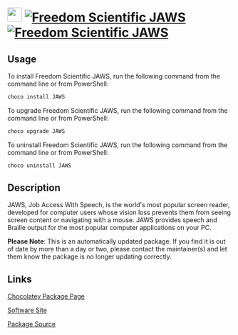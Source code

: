 ﻿# <img src="https://cdn.jsdelivr.net/gh/mkevenaar/chocolatey-packages@e8482fd8d4d0eb2ec196902b39a85218f67c361b/icons/JAWS.png" width="32" height="32"/> [![Freedom Scientific JAWS](https://img.shields.io/chocolatey/v/JAWS.svg?label=Freedom+Scientific+JAWS)](https://chocolatey.org/packages/JAWS) [![Freedom Scientific JAWS](https://img.shields.io/chocolatey/dt/JAWS.svg)](https://chocolatey.org/packages/JAWS)

## Usage
To install Freedom Scientific JAWS, run the following command from the command line or from PowerShell:
```powershell
choco install JAWS
```

To upgrade Freedom Scientific JAWS, run the following command from the command line or from PowerShell:
```powershell
choco upgrade JAWS
```

To uninstall Freedom Scientific JAWS, run the following command from the command line or from PowerShell:
```powershell
choco uninstall JAWS
```

## Description
JAWS, Job Access With Speech, is the world's most popular screen reader, developed for computer users whose vision loss prevents them from seeing screen content or navigating with a mouse. JAWS provides speech and Braille output for the most popular computer applications on your PC.

**Please Note**: This is an automatically updated package. If you find it is
out of date by more than a day or two, please contact the maintainer(s) and
let them know the package is no longer updating correctly.


## Links
[Chocolatey Package Page](https://chocolatey.org/packages/JAWS)

[Software Site](https://www.freedomscientific.com/products/software/jaws/)

[Package Source](https://github.com/mkevenaar/chocolatey-packages/tree/master/automatic/JAWS)

